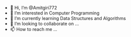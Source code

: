 - 👋 Hi, I’m @Amitgiri772
- 👀 I’m interested in Computer Programming
- 🌱 I’m currently learning Data Structures and Algorithms
- 💞️ I’m looking to collaborate on ...
- 📫 How to reach me ... 

<!---
Amitgiri772/Amitgiri772 is a ✨ special ✨ repository because its `README.md` (this file) appears on your GitHub profile.
You can click the Preview link to take a look at your changes.
--->
